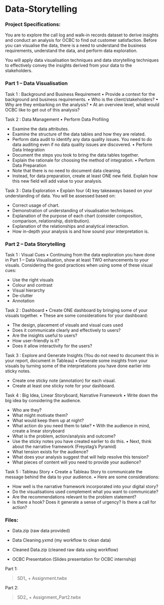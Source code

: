 # Data-Storytelling

### Project Specifications:
You are to explore the call log and walk-in records dataset to derive insights and conduct an analysis for OCBC to find out customer satisfaction. Before you can visualise the data, there is a need to understand the business requirements, understand the data, and perform data exploration. 

You will apply data visualisation techniques and data storytelling techniques to effectively convey the insights derived from your data to the stakeholders.

### Part 1 – Data Visualisation

Task 1 : Background and Business Requirement
•	Provide a context for the background and business requirements.
•	Who is the client/stakeholders?
•	Why are they embarking on the analysis?
•	At an overview level, what would OCBC like to get out of this analysis?

Task 2 : Data Management
•	Perform Data Profiling
-	Examine the data attributes.
-	Examine the structure of the data tables and how they are related.
-	Perform data audit to identify any data quality issues. You need to do data auditing even if no data quality issues are discovered.
•	Perform Data Integration
-	Document the steps you took to bring the data tables together.
-	Explain the rationale for choosing the method of integration.
•	Perform Data Preparation
-	Note that there is no need to document data cleaning.
-	Instead, for data preparation, create at least ONE new field. Explain how this new field will add value to your analysis.

Task 3 : Data Exploration
•	Explain four (4) key takeaways based on your understanding of data. You will be assessed based on:
-	Correct usage of chart.
-	Demonstration of understanding of visualisation techniques.
-	Explanation of the purpose of each chart (consider composition, comparison, relationship, distribution).
-	Explanation of the relationships and analytical interaction.
-	How in-depth your analysis is and how sound your interpretation is.


### Part 2 – Data Storytelling

Task 1 : Visual Cues
•	Continuing from the data exploration you have done in Part 1 – Data Visualisation, show at least TWO enhancements to your visuals. Considering the good practices when using some of these visual cues: 
-	Use the right visuals
-	Colour and contrast
-	Visual hierarchy
-	De-clutter
-	Annotation

Task 2 : Dashboard
•	Create ONE dashboard by bringing some of your visuals together. 
•	These are some considerations for your dashboard:
-	The design, placement of visuals and visual cues used
-	Does it communicate clearly and effectively to users?
-	Are the insights useful to users?
-	How user-friendly is it?
-	Does it allow interactivity for the users?

Task 3 : Explore and Generate Insights 
(You do not need to document this in your report, document in Tableau)
•	Generate some insights from your visuals by turning some of the interpretations you have done earlier into sticky notes. 
-	Create one sticky note (annotation) for each visual. 
-	Create at least one sticky note for your dashboard. 

Task 4 : Big Idea, Linear Storyboard, Narrative Framework
•	Write down the big idea by considering the audience.
-	Who are they?
-	What might motivate them?
-	What would keep them up at night?
-	What action do you need them to take?
•	With the audience in mind, create a linear storyboard 
-	What is the problem, action/analysis and outcome?
-	Use the sticky notes you have created earlier to do this.
•	Next, think about the narrative framework (Freystag’s Pyramid) 
-	What tension exists for the audience?
-	What does your analysis suggest that will help resolve this tension?
-	What pieces of content will you need to provide your audience? 

Task 5 : Tableau Story
•	Create a Tableau Story to communicate the message behind the data to your audience.
•	Here are some considerations:
-	How well is the narrative framework incorporated into your digital story?
-	Do the visualisations used complement what you want to communicate?
-	Are the recommendations relevant to the problem statement?
-	Is there a hook? Does it generate a sense of urgency? Is there a call for action?

### Files:
- Data.zip (raw data provided)
- Data Cleaning.yxmd (my workflow to clean data)
- Cleaned Data.zip (cleaned raw data using workflow)

- OCBC Presentation (Slides presentation for OCBC internship)

Part 1:
> SD1_ + Assignment.twbx

Part 2:
> SD2_ + Assignment_Part2.twbx
